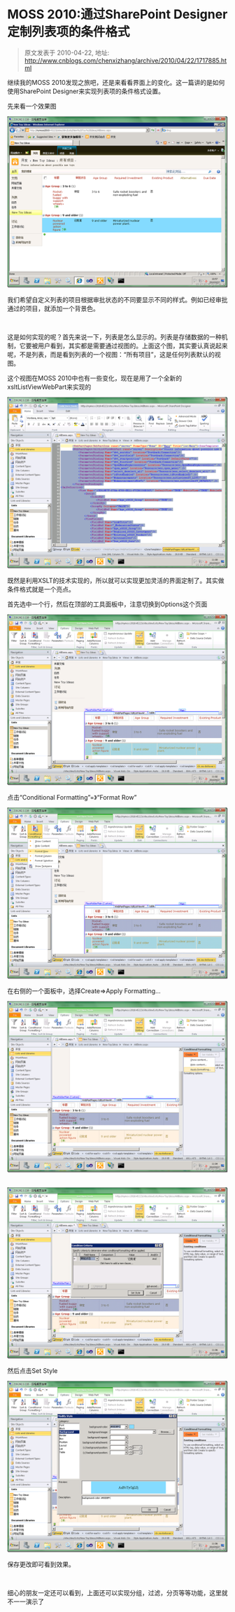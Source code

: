 # MOSS 2010:通过SharePoint Designer定制列表项的条件格式 
> 原文发表于 2010-04-22, 地址: http://www.cnblogs.com/chenxizhang/archive/2010/04/22/1717885.html 


继续我的MOSS 2010发现之旅吧，还是来看看界面上的变化。这一篇讲的是如何使用SharePoint Designer来实现列表项的条件格式设置。

 先来看一个效果图

 [![image](./images/1717885-image_thumb.png "image")](http://images.cnblogs.com/cnblogs_com/chenxizhang/WindowsLiveWriter/MOSS2010SharePointDesigner_9D68/image_2.png) 

 我们希望自定义列表的项目根据审批状态的不同要显示不同的样式。例如已经审批通过的项目，就添加一个背景色。

  

 这是如何实现的呢？首先来说一下，列表是怎么显示的。列表是存储数据的一种机制，它要被用户看到，其实都是需要通过视图的。上面这个图，其实要认真说起来呢，不是列表，而是看到列表的一个视图：“所有项目”，这是任何列表默认的视图。

 这个视图在MOSS 2010中也有一些变化，现在是用了一个全新的xsltListViewWebPart来实现的

 [![image](./images/1717885-image_thumb_1.png "image")](http://images.cnblogs.com/cnblogs_com/chenxizhang/WindowsLiveWriter/MOSS2010SharePointDesigner_9D68/image_4.png) 

 既然是利用XSLT的技术实现的，所以就可以实现更加灵活的界面定制了。其实做条件格式就是一个亮点。

 首先选中一个行，然后在顶部的工具面板中，注意切换到Options这个页面

 [![image](./images/1717885-image_thumb_2.png "image")](http://images.cnblogs.com/cnblogs_com/chenxizhang/WindowsLiveWriter/MOSS2010SharePointDesigner_9D68/image_6.png) 

 点击“Conditional Formatting”=》“Format Row”

 [![image](./images/1717885-image_thumb_3.png "image")](http://images.cnblogs.com/cnblogs_com/chenxizhang/WindowsLiveWriter/MOSS2010SharePointDesigner_9D68/image_8.png) 

 在右侧的一个面板中，选择Create=>Apply Formatting…

 [![image](./images/1717885-image_thumb_4.png "image")](http://images.cnblogs.com/cnblogs_com/chenxizhang/WindowsLiveWriter/MOSS2010SharePointDesigner_9D68/image_10.png) 

 [![image](./images/1717885-image_thumb_5.png "image")](http://images.cnblogs.com/cnblogs_com/chenxizhang/WindowsLiveWriter/MOSS2010SharePointDesigner_9D68/image_12.png) 

 然后点击Set Style

 [![image](./images/1717885-image_thumb_6.png "image")](http://images.cnblogs.com/cnblogs_com/chenxizhang/WindowsLiveWriter/MOSS2010SharePointDesigner_9D68/image_14.png) 

 保存更改即可看到效果。

  

 细心的朋友一定还可以看到，上面还可以实现分组，过滤，分页等等功能，这里就不一一演示了

